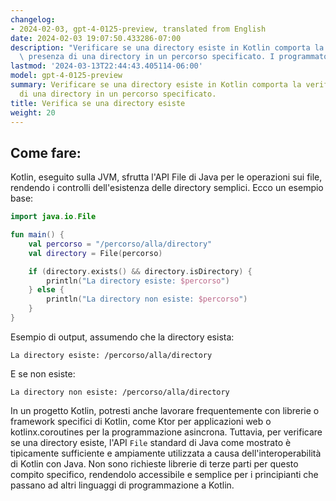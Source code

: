 ```yaml
---
changelog:
- 2024-02-03, gpt-4-0125-preview, translated from English
date: 2024-02-03 19:07:50.433286-07:00
description: "Verificare se una directory esiste in Kotlin comporta la verifica della\
  \ presenza di una directory in un percorso specificato. I programmatori eseguono\u2026"
lastmod: '2024-03-13T22:44:43.405114-06:00'
model: gpt-4-0125-preview
summary: Verificare se una directory esiste in Kotlin comporta la verifica della presenza
  di una directory in un percorso specificato.
title: Verifica se una directory esiste
weight: 20
---
```


## Come fare:
Kotlin, eseguito sulla JVM, sfrutta l'API File di Java per le operazioni sui file, rendendo i controlli dell'esistenza delle directory semplici. Ecco un esempio base:

```kotlin
import java.io.File

fun main() {
    val percorso = "/percorso/alla/directory"
    val directory = File(percorso)

    if (directory.exists() && directory.isDirectory) {
        println("La directory esiste: $percorso")
    } else {
        println("La directory non esiste: $percorso")
    }
}
```
Esempio di output, assumendo che la directory esista:
```
La directory esiste: /percorso/alla/directory
```
E se non esiste:
```
La directory non esiste: /percorso/alla/directory
```

In un progetto Kotlin, potresti anche lavorare frequentemente con librerie o framework specifici di Kotlin, come Ktor per applicazioni web o kotlinx.coroutines per la programmazione asincrona. Tuttavia, per verificare se una directory esiste, l'API `File` standard di Java come mostrato è tipicamente sufficiente e ampiamente utilizzata a causa dell'interoperabilità di Kotlin con Java. Non sono richieste librerie di terze parti per questo compito specifico, rendendolo accessibile e semplice per i principianti che passano ad altri linguaggi di programmazione a Kotlin.

